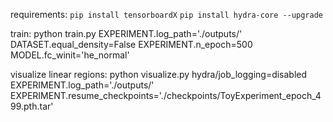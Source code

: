requirements:
`pip install tensorboardX`
`pip install hydra-core --upgrade`

train:
python train.py EXPERIMENT.log_path='./outputs/' DATASET.equal_density=False EXPERIMENT.n_epoch=500 MODEL.fc_winit='he_normal'

visualize linear regions:
python visualize.py hydra/job_logging=disabled EXPERIMENT.log_path='./outputs/' EXPERIMENT.resume_checkpoints='./checkpoints/ToyExperiment_epoch_499.pth.tar'

